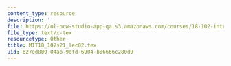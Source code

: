 ```yaml
---
content_type: resource
description: ''
file: https://ol-ocw-studio-app-qa.s3.amazonaws.com/courses/18-102-introduction-to-functional-analysis-spring-2021/627ed00904ab9efd6904b06666c280d9_MIT18_102s21_lec02.tex
file_type: text/x-tex
resourcetype: Other
title: MIT18_102s21_lec02.tex
uid: 627ed009-04ab-9efd-6904-b06666c280d9
---
```

